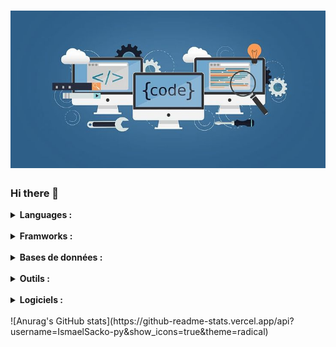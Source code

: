 # ![Ismael](https://github.com/IsmaelSacko-py/IsmaelSacko-py/blob/main/banner.jpeg)
### Hi there 👋


<details>
 <summary><strong>Languages :</strong></summary>
<a href="https://www.python.org" target="_blank"> <img align="left" alt="Python" width="26px" src="https://github.com/IsmaelSacko-py/IsmaelSacko-py/blob/main/C%23%20(CSharp).svg"/> </a>
<a href="https://www.w3.org/html/" target="_blank"><img align="left" alt="HTML5" width="26px" src="https://github.com/IsmaelSacko-py/IsmaelSacko-py/blob/main/C%2B%2B%20(CPlusPlus).svg" /></a>
<a href="https://www.w3schools.com/css/" target="_blank"><img align="left" alt="CSS3" width="26px" src="https://github.com/IsmaelSacko-py/IsmaelSacko-py/blob/main/C.svg" /></a>
<a href="https://www.cprogramming.com/" target="_blank"> <img align="left" alt="C" width="26px" src="https://github.com/IsmaelSacko-py/IsmaelSacko-py/blob/main/Java.svg"/> </a>
<a href="https://www.w3schools.com/cpp/" target="_blank"> <img align="left" alt="C++" width="26px" src="https://github.com/IsmaelSacko-py/IsmaelSacko-py/blob/main/Python.svg"/> </a>
<a href="https://git-scm.com/" target="_blank"> <img align="left" alt="git" width="26px" src="https://github.com/IsmaelSacko-py/IsmaelSacko-py/blob/main/PHP.svg"/> </a>
<a href="https://git-scm.com/" target="_blank"> <img align="left" alt="GitHub" width="26px" src="https://github.com/IsmaelSacko-py/IsmaelSacko-py/blob/main/JavaScript.svg" /> </a>
</details>
<br />


<details>
 <summary><strong>Framworks :</strong></summary>
  <a href="https://www.python.org" target="_blank"> <img align="left" alt="Python" width="26px" src="https://github.com/IsmaelSacko-py/IsmaelSacko-py/blob/main/Flask.svg"/> </a>
  <a href="https://www.w3.org/html/" target="_blank"><img align="left" alt="HTML5" width="26px" src="https://github.com/IsmaelSacko-py/IsmaelSacko-py/blob/main/Flutter.svg" /></a>
  <a href="https://www.w3schools.com/css/" target="_blank"><img align="left" alt="CSS3" width="26px" src="https://github.com/IsmaelSacko-py/IsmaelSacko-py/blob/main/Laravel.svg" /></a>
  <a href="https://www.cprogramming.com/" target="_blank"> <img align="left" alt="C" width="26px" src="https://github.com/IsmaelSacko-py/IsmaelSacko-py/blob/main/Selenium.svg"/> </a>
</details>
<br />


<details>
 <summary><strong>Bases de données  :</strong></summary>
  
  <a href="https://www.python.org" target="_blank"> <img align="left" alt="Python" width="26px" src="https://github.com/IsmaelSacko-py/IsmaelSacko-py/blob/main/mysql.svg"/> </a>
  <a href="https://www.w3.org/html/" target="_blank"><img align="left" alt="HTML5" width="26px" src="https://github.com/IsmaelSacko-py/IsmaelSacko-py/blob/main/PostgresSQL.svg" /></a>
  <a href="https://www.w3schools.com/css/" target="_blank"><img align="left" alt="CSS3" width="26px" src="https://github.com/IsmaelSacko-py/IsmaelSacko-py/blob/main/SQLite.svg" /></a>
  <a href="https://www.cprogramming.com/" target="_blank"> <img align="left" alt="C" width="26px" src="https://github.com/IsmaelSacko-py/IsmaelSacko-py/blob/main/Oracle.svg"/> </a>
</details>
<br />



<details>
 <summary><strong>Outils :</strong></summary>
  <a href="https://www.python.org" target="_blank"> <img align="left" alt="Python" width="26px" src="https://github.com/IsmaelSacko-py/IsmaelSacko-py/blob/main/Jenkins.svg"/> </a>
<a href="https://www.w3.org/html/" target="_blank"><img align="left" alt="HTML5" width="26px" src="https://github.com/IsmaelSacko-py/IsmaelSacko-py/blob/main/Postman.svg" /></a>
<a href="https://www.w3schools.com/css/" target="_blank"><img align="left" alt="CSS3" width="26px" src="https://github.com/IsmaelSacko-py/IsmaelSacko-py/blob/main/SonarQube.svg" /></a>
<a href="https://www.cprogramming.com/" target="_blank"> <img align="left" alt="C" width="26px" src="https://github.com/IsmaelSacko-py/IsmaelSacko-py/blob/main/Docker.svg"/> </a>
<a href="https://www.w3schools.com/cpp/" target="_blank"> <img align="left" alt="C++" width="26px" src="https://github.com/IsmaelSacko-py/IsmaelSacko-py/blob/main/Git.svg"/> </a>
<a href="https://git-scm.com/" target="_blank"> <img align="left" alt="git" width="26px" src="https://github.com/IsmaelSacko-py/IsmaelSacko-py/blob/main/GitHub.svg"/> </a>
</details>
<br />


<details>
 <summary><strong>Logiciels :</strong></summary>
  <a href="https://www.adobe.com/products/xd.html" target="_blank"> <img align="left" alt="Visual Studio Code" width="26px" src="https://github.com/IsmaelSacko-py/IsmaelSacko-py/blob/main/Visual%20Studio%20Code%20(VS%20Code).svg" /> </a>
  <a href="https://www.adobe.com/products/xd.html" target="_blank"> <img align="left" alt="XD" width="26px" src="https://github.com/IsmaelSacko-py/IsmaelSacko-py/blob/main/Visual%20Studio.svg"/> </a> 
  <a href="https://www.adobe.com/in/products/illustrator.html" target="_blank"> <img align="left" alt="Illustrator" width="26px" src="https://github.com/IsmaelSacko-py/IsmaelSacko-py/blob/main/PyCharm.svg"/> </a> 
  <a href="https://www.photoshop.com/en" target="_blank"> <img align="left" alt="Photoshop" width="26px" src="https://github.com/IsmaelSacko-py/IsmaelSacko-py/blob/main/IntelliJ%20IDEA.svg"/> </a>
  <a href="https://www.blender.org" target="_blank"> <img align="left" alt="Photoshop" width="26px" src="https://github.com/IsmaelSacko-py/IsmaelSacko-py/blob/main/adobe-photoshop-2.svg"/> </a>
</details>
<br />
![Anurag's GitHub stats](https://github-readme-stats.vercel.app/api?username=IsmaelSacko-py&show_icons=true&theme=radical)
